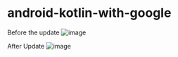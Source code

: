 # android-kotlin-with-google


Before the update
![image](https://user-images.githubusercontent.com/94784141/219959717-92d08e39-e735-46fb-a3e4-364a77292dca.png)

After Update
![image](https://user-images.githubusercontent.com/94784141/220132970-2d85f614-cd69-43a5-89a9-4e98344d9fa5.png)

